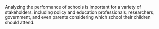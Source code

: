 Analyzing the performance of schools is important for a variety of stakeholders, including policy and education professionals, researchers, government, and even parents considering which school their children should attend.